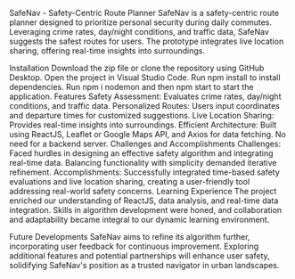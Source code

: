 SafeNav - Safety-Centric Route Planner
SafeNav is a safety-centric route planner designed to prioritize personal security during daily commutes. Leveraging crime rates, day/night conditions, and traffic data, SafeNav suggests the safest routes for users. The prototype integrates live location sharing, offering real-time insights into surroundings.

Installation
Download the zip file or clone the repository using GitHub Desktop.
Open the project in Visual Studio Code.
Run npm install to install dependencies.
Run npm i nodemon and then npm start to start the application.
Features
Safety Assessment: Evaluates crime rates, day/night conditions, and traffic data.
Personalized Routes: Users input coordinates and departure times for customized suggestions.
Live Location Sharing: Provides real-time insights into surroundings.
Efficient Architecture: Built using ReactJS, Leaflet or Google Maps API, and Axios for data fetching. No need for a backend server.
Challenges and Accomplishments
Challenges: Faced hurdles in designing an effective safety algorithm and integrating real-time data. Balancing functionality with simplicity demanded iterative refinement.
Accomplishments: Successfully integrated time-based safety evaluations and live location sharing, creating a user-friendly tool addressing real-world safety concerns.
Learning Experience
The project enriched our understanding of ReactJS, data analysis, and real-time data integration. Skills in algorithm development were honed, and collaboration and adaptability became integral to our dynamic learning environment.

Future Developments
SafeNav aims to refine its algorithm further, incorporating user feedback for continuous improvement. Exploring additional features and potential partnerships will enhance user safety, solidifying SafeNav's position as a trusted navigator in urban landscapes.


